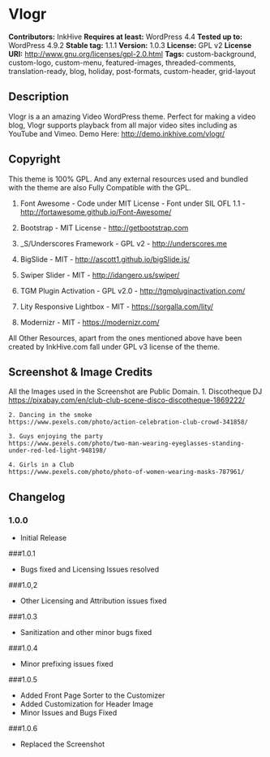 # Vlogr

**Contributors:** InkHive
**Requires at least:** WordPress 4.4
**Tested up to:** WordPress 4.9.2
**Stable tag:** 1.1.1
**Version:** 1.0.3
**License:** GPL v2
**License URI:** http://www.gnu.org/licenses/gpl-2.0.html
**Tags:** custom-background, custom-logo, custom-menu, featured-images, threaded-comments, translation-ready, blog, holiday, post-formats, custom-header, grid-layout

## Description

Vlogr is a an amazing Video WordPress theme. Perfect for making a video blog, Vlogr supports playback from all major video sites including as YouTube and Vimeo.
Demo Here: http://demo.inkhive.com/vlogr/

## Copyright


This theme is 100% GPL. And any external resources used and bundled with the theme are also Fully Compatible with the GPL.

1. Font Awesome
	        - Code under MIT License
	        - Font under SIL OFL 1.1
	        - http://fortawesome.github.io/Font-Awesome/

2. Bootstrap
    	    - MIT License
    	    - http://getbootstrap.com

3. _S/Underscores Framework
             - GPL v2
             - http://underscores.me
            
4. BigSlide
			- MIT
			- http://ascott1.github.io/bigSlide.js/
			
5. Swiper Slider
			- MIT
			- http://idangero.us/swiper/
			
6. TGM Plugin Activation
			- GPL v2.0
			- http://tgmpluginactivation.com/
			
7. Lity Responsive Lightbox
			- MIT
			- https://sorgalla.com/lity/
			
8. Modernizr
			- MIT
			- https://modernizr.com/


All Other Resources, apart from the ones mentioned above have been created by InkHive.com fall under GPL v3 license of the theme.

## Screenshot & Image Credits

All the Images used in the Screenshot are Public Domain.
    1. Discotheque DJ
    https://pixabay.com/en/club-club-scene-disco-discotheque-1869222/
    
    2. Dancing in the smoke
    https://www.pexels.com/photo/action-celebration-club-crowd-341858/
    
    3. Guys enjoying the party
    https://www.pexels.com/photo/two-man-wearing-eyeglasses-standing-under-red-led-light-948198/
    
    4. Girls in a Club
    https://www.pexels.com/photo/photo-of-women-wearing-masks-787961/

## Changelog

### 1.0.0

* Initial Release

###1.0.1

* Bugs fixed and Licensing Issues resolved

###1.0,2

* Other Licensing and Attribution issues fixed

###1.0.3

* Sanitization and other minor bugs fixed

###1.0.4

* Minor prefixing issues fixed

###1.0.5

* Added Front Page Sorter to the Customizer
* Added Customization for Header Image
* Minor Issues and Bugs Fixed

###1.0.6

* Replaced the Screenshot